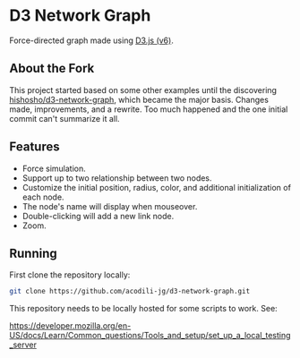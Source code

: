 # D3 Network Graph

Force-directed graph made using [D3.js (v6)](https://github.com/d3/d3).

## About the Fork

This project started based on some other examples until the discovering
[hishosho/d3-network-graph](https://github.com/hishosho/d3-network-graph), which
became the major basis. Changes made, improvements, and a rewrite. Too much
happened and the one initial commit can't summarize it all.

## Features

 * Force simulation.
 * Support up to two relationship between two nodes.
 * Customize the initial position, radius, color, and additional initialization
   of each node.
 * The node's name will display when mouseover.
 * Double-clicking will add a new link node.
 * Zoom.

## Running

First clone the repository locally:

```bash
git clone https://github.com/acodili-jg/d3-network-graph.git
```

This repository needs to be locally hosted for some scripts to work. See:

<https://developer.mozilla.org/en-US/docs/Learn/Common_questions/Tools_and_setup/set_up_a_local_testing_server>
